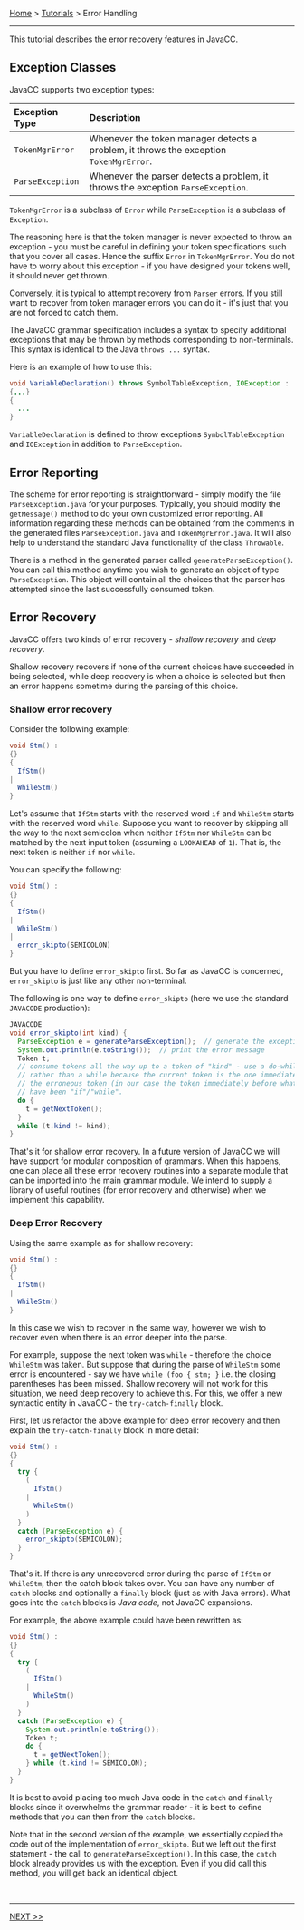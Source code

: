 [Home](../index.md) > [Tutorials](index.md) > Error Handling

---

This tutorial describes the error recovery features in JavaCC.

## Exception Classes

JavaCC supports two exception types:

| Exception Type | Description |
| :---           | :---        |
| `TokenMgrError` | Whenever the token manager detects a problem, it throws the exception `TokenMgrError`. |
| `ParseException` | Whenever the parser detects a problem, it throws the exception `ParseException`. |

`TokenMgrError` is a subclass of `Error` while `ParseException` is a subclass of `Exception`.

The reasoning here is that the token manager is never expected to throw an exception - you must be careful in defining your token specifications such that you cover all cases. Hence the suffix `Error` in `TokenMgrError`. You do not have to worry about this exception - if you have designed your tokens well, it should never get thrown.

Conversely, it is typical to attempt recovery from `Parser` errors. If you still want to recover from token manager errors you can do it - it's just that you are not forced to catch them.

The JavaCC grammar specification includes a syntax to specify additional exceptions that may be thrown by methods corresponding to non-terminals. This syntax is identical to the Java `throws ...` syntax.

Here is an example of how to use this:

```java
void VariableDeclaration() throws SymbolTableException, IOException :
{...}
{
  ...
}
```

`VariableDeclaration` is defined to throw exceptions `SymbolTableException` and `IOException` in addition to `ParseException`.

## Error Reporting

The scheme for error reporting is straightforward - simply modify the file `ParseException.java` for your purposes. Typically, you should modify the `getMessage()` method to do your own customized error reporting. All information regarding these methods can be obtained from the comments in the generated files `ParseException.java` and `TokenMgrError.java`. It will also help to understand the standard Java functionality of the class `Throwable`.

There is a method in the generated parser called `generateParseException()`. You can call this method anytime you wish to generate an object of type `ParseException`. This object will contain all the choices that the parser has attempted since the last successfully consumed token.

## Error Recovery

JavaCC offers two kinds of error recovery - *shallow recovery* and *deep recovery*.

Shallow recovery recovers if none of the current choices have succeeded in being selected, while deep recovery is when a choice is selected but then an error happens sometime during the parsing of this choice.

### Shallow error recovery

Consider the following example:

```java
void Stm() :
{}
{
  IfStm()
|
  WhileStm()
}
```

Let's assume that `IfStm` starts with the reserved word `if` and `WhileStm` starts with the reserved word `while`. Suppose you want to recover by skipping all the way to the next semicolon when neither `IfStm` nor `WhileStm` can be matched by the next input token (assuming a `LOOKAHEAD` of `1`). That is, the next token is neither `if` nor `while`.

You can specify the following:

```java
void Stm() :
{}
{
  IfStm()
|
  WhileStm()
|
  error_skipto(SEMICOLON)
}
```

But you have to define `error_skipto` first. So far as JavaCC is concerned, `error_skipto` is just like any other non-terminal.

The following is one way to define `error_skipto` (here we use the standard `JAVACODE` production):

```java
JAVACODE
void error_skipto(int kind) {
  ParseException e = generateParseException();  // generate the exception object
  System.out.println(e.toString());  // print the error message
  Token t;
  // consume tokens all the way up to a token of "kind" - use a do-while loop
  // rather than a while because the current token is the one immediately before
  // the erroneous token (in our case the token immediately before what should
  // have been "if"/"while".
  do {
    t = getNextToken();
  }
  while (t.kind != kind);
}
```

That's it for shallow error recovery. In a future version of JavaCC we will have support for modular composition of grammars. When this happens, one can place all these error recovery routines into a separate module that can be imported into the main grammar module. We intend to supply a library of useful routines (for error recovery and otherwise) when we implement this capability.

### Deep Error Recovery

Using the same example as for shallow recovery:

```java
void Stm() :
{}
{
  IfStm()
|
  WhileStm()
}
```

In this case we wish to recover in the same way, however we wish to recover even when there is an error deeper into the parse.

For example, suppose the next token was `while` - therefore the choice `WhileStm` was taken. But suppose that during the parse of `WhileStm` some error is encountered - say we have `while (foo { stm; }` i.e. the closing parentheses has been missed. Shallow recovery will not work for this situation, we need deep recovery to achieve this. For this, we offer a new syntactic entity in JavaCC - the `try-catch-finally` block.

First, let us refactor the above example for deep error recovery and then explain the `try-catch-finally` block in more detail:

```java
void Stm() :
{}
{
  try {
    (
      IfStm()
    |
      WhileStm()
    )
  }
  catch (ParseException e) {
    error_skipto(SEMICOLON);
  }
}
```

That's it. If there is any unrecovered error during the parse of `IfStm` or `WhileStm`, then the catch block takes over. You can have any number of `catch` blocks and optionally a `finally` block (just as with Java errors). What goes into the `catch` blocks is *Java code*, not JavaCC expansions.

For example, the above example could have been rewritten as:

```java
void Stm() :
{}
{
  try {
    (
      IfStm()
    |
      WhileStm()
    )
  }
  catch (ParseException e) {
    System.out.println(e.toString());
    Token t;
    do {
      t = getNextToken();
    } while (t.kind != SEMICOLON);
  }
}
```

It is best to avoid placing too much Java code in the `catch` and `finally` blocks since it overwhelms the grammar reader - it is best to define methods that you can then from the `catch` blocks.

Note that in the second version of the example, we essentially copied the code out of the implementation of `error_skipto`. But we left out the first statement - the call to `generateParseException()`. In this case, the `catch` block already provides us with the exception. Even if you did call this method, you will get back an identical object.

<br>

---

[NEXT >>](lexer-tips.md)

<br>
